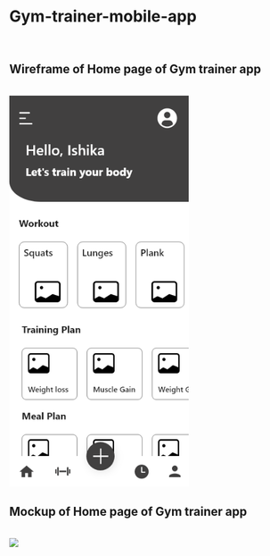 # Gym-trainer-mobile-app

<br>


## Wireframe of Home page of Gym trainer app
<br>


<img src="https://github.com/ishika1011/Gym-trainer-mobile-app/blob/main/Fitness_trainer.png" height=700 >
<br>

## Mockup of Home page of Gym trainer app
<br>

<img src="https://github.com/ishika1011/Gym-trainer-mobile-app/blob/main/Fitness_trainer%20%E2%80%93%201.png" height=700>


